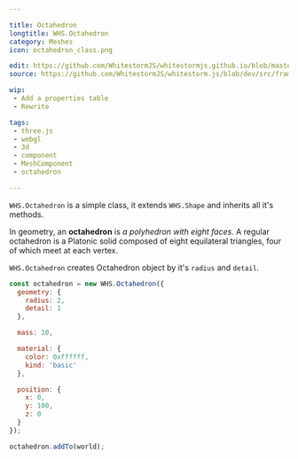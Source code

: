 ```yaml
---

title: Octahedron
longtitle: WHS.Octahedron
category: Meshes
icon: octahedron_class.png

edit: https://github.com/WhitestormJS/whitestormjs.github.io/blob/master/src/pages/docs/meshes/Octahedron.md
source: https://github.com/WhitestormJS/whitestorm.js/blob/dev/src/framework/components/meshes/Octahedron.js

wip: 
 - Add a properties table
 - Rewrite

tags:
 - three.js
 - webgl
 - 3d
 - component
 - MeshComponent
 - octahedron

---
```


`WHS.Octahedron` is a simple class, it extends `WHS.Shape` and inherits all it's methods.

In geometry, an **octahedron** is *a polyhedron with eight faces*. A regular octahedron is a Platonic solid composed of eight equilateral triangles, four of which meet at each vertex.

`WHS.Octahedron` creates Octahedron object by it's `radius` and `detail`.


```javascript
const octahedron = new WHS.Octahedron({
  geometry: {
    radius: 2,
    detail: 1
  },

  mass: 10,

  material: {
    color: 0xffffff,
    kind: 'basic'
  },

  position: {
    x: 0,
    y: 100,
    z: 0
  }
});

octahedron.addTo(world);
```
